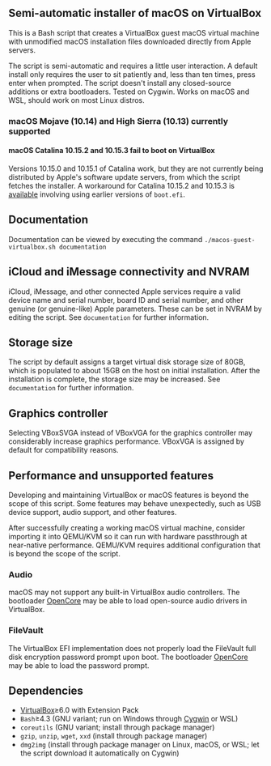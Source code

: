 ## Semi-automatic installer of macOS on VirtualBox
This is a Bash script that creates a VirtualBox guest macOS virtual machine with unmodified macOS installation files downloaded directly from Apple servers.

The script is semi-automatic and requires a little user interaction. A default install only requires the user to sit patiently and, less than ten times, press enter when prompted. The script doesn't install any closed-source additions or extra bootloaders. Tested on Cygwin. Works on macOS and WSL, should work on most Linux distros.

### macOS Mojave (10.14) and High Sierra (10.13) currently supported
#### macOS Catalina 10.15.2 and 10.15.3 fail to boot on VirtualBox
Versions 10.15.0 and 10.15.1 of Catalina work, but they are not currently being distributed by Apple's software update servers, from which the script fetches the installer. A workaround for Catalina 10.15.2 and 10.15.3 is [available](https://github.com/myspaghetti/macos-guest-virtualbox/issues/134#issuecomment-583216307) involving using earlier versions of `boot.efi`.

## Documentation
Documentation can be viewed by executing the command `./macos-guest-virtualbox.sh documentation`

## iCloud and iMessage connectivity and NVRAM
iCloud, iMessage, and other connected Apple services require a valid device name and serial number, board ID and serial number, and other genuine (or genuine-like) Apple parameters. These can be set in NVRAM by editing the script. See `documentation` for further information.

## Storage size
The script by default assigns a target virtual disk storage size of 80GB, which is populated to about 15GB on the host on initial installation. After the installation is complete, the storage size may be increased. See `documentation` for further information.

## Graphics controller
Selecting VBoxSVGA instead of VBoxVGA for the graphics controller may considerably increase graphics performance. VBoxVGA is assigned by default for compatibility reasons.

## Performance and unsupported features
Developing and maintaining VirtualBox or macOS features is beyond the scope of this script. Some features may behave unexpectedly, such as USB device support, audio support, and other features.

After successfully creating a working macOS virtual machine, consider importing it into QEMU/KVM so it can run with hardware passthrough at near-native performance. QEMU/KVM requires additional configuration that is beyond the scope of  the script.

### Audio
macOS may not support any built-in VirtualBox audio controllers. The bootloader [OpenCore](https://github.com/acidanthera/OpenCorePkg/releases) may be able to load open-source audio drivers in VirtualBox.

### FileVault
The VirtualBox EFI implementation does not properly load the FileVault full disk encryption password prompt upon boot. The bootloader [OpenCore](https://github.com/acidanthera/OpenCorePkg/releases) may be able to load the password prompt.



## Dependencies
* [VirtualBox](https://www.virtualbox.org/wiki/Downloads)≥6.0 with Extension Pack
* `Bash`≥4.3 (GNU variant; run on Windows through [Cygwin](https://cygwin.com/install.html) or WSL)
* `coreutils` (GNU variant; install through package manager)
* `gzip`, `unzip`, `wget`, `xxd` (install through package manager)
* `dmg2img` (install through package manager on Linux, macOS, or WSL; let the script download it automatically on Cygwin)
